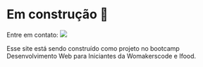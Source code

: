 # Em construção 🚧


Entre em contato:
<a href="https://www.linkedin.com/in/chandrasantos" target="_blank"><img src="https://img.shields.io/badge/-LinkedIn-%230077B5?style=for-the-badge&logo=linkedin&logoColor=white" target="_blank"></a>  

Esse site está sendo construído como projeto no bootcamp Desenvolvimento Web para Iniciantes da Womakerscode e Ifood. 

